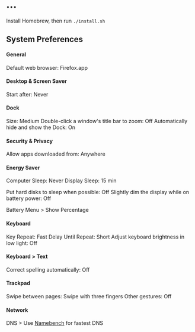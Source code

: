 # ...

Install Homebrew, then run `./install.sh`

## System Preferences

#### General

Default web browser: Firefox.app

#### Desktop & Screen Saver

Start after: Never

#### Dock

Size: Medium
Double-click a window's title bar to zoom: Off
Automatically hide and show the Dock: On

#### Security & Privacy

Allow apps downloaded from: Anywhere

#### Energy Saver

Computer Sleep: Never
Display Sleep: 15 min

Put hard disks to sleep when possible: Off
Slightly dim the display while on battery power: Off

Battery Menu > Show Percentage

#### Keyboard

Key Repeat: Fast
Delay Until Repeat: Short
Adjust keyboard brightness in low light: Off

#### Keyboard > Text

Correct spelling automatically: Off

#### Trackpad

Swipe between pages: Swipe with three fingers
Other gestures: Off

#### Network

DNS > Use [Namebench](https://code.google.com/p/namebench/) for fastest DNS
